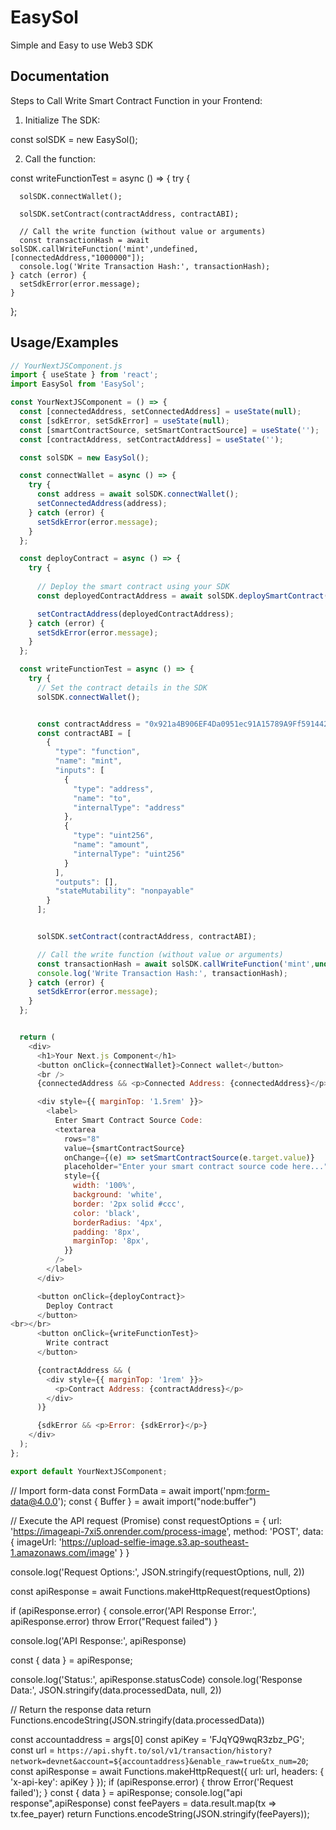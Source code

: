 
# EasySol

Simple and Easy to use Web3 SDK 


## Documentation

Steps to Call Write Smart Contract Function in your Frontend:

1) Initialize The SDK:

const solSDK = new EasySol();




2) Call the function:

const writeFunctionTest = async () => {
    try {
     
      solSDK.connectWallet();

      solSDK.setContract(contractAddress, contractABI);

      // Call the write function (without value or arguments)
      const transactionHash = await solSDK.callWriteFunction('mint',undefined, [connectedAddress,"1000000"]);
      console.log('Write Transaction Hash:', transactionHash);
    } catch (error) {
      setSdkError(error.message);
    }
  };


## Usage/Examples

```javascript
// YourNextJSComponent.js
import { useState } from 'react';
import EasySol from 'EasySol';

const YourNextJSComponent = () => {
  const [connectedAddress, setConnectedAddress] = useState(null);
  const [sdkError, setSdkError] = useState(null);
  const [smartContractSource, setSmartContractSource] = useState('');
  const [contractAddress, setContractAddress] = useState('');

  const solSDK = new EasySol();

  const connectWallet = async () => {
    try {
      const address = await solSDK.connectWallet();
      setConnectedAddress(address);
    } catch (error) {
      setSdkError(error.message);
    }
  };

  const deployContract = async () => {
    try {
      
      // Deploy the smart contract using your SDK
      const deployedContractAddress = await solSDK.deploySmartContract(smartContractSource);

      setContractAddress(deployedContractAddress);
    } catch (error) {
      setSdkError(error.message);
    }
  };

  const writeFunctionTest = async () => {
    try {
      // Set the contract details in the SDK
      solSDK.connectWallet();


      const contractAddress = "0x921a4B906EF4Da0951ec91A15789A9Ff59144238";
      const contractABI = [
        {
          "type": "function",
          "name": "mint",
          "inputs": [
            {
              "type": "address",
              "name": "to",
              "internalType": "address"
            },
            {
              "type": "uint256",
              "name": "amount",
              "internalType": "uint256"
            }
          ],
          "outputs": [],
          "stateMutability": "nonpayable"
        }
      ];


      solSDK.setContract(contractAddress, contractABI);

      // Call the write function (without value or arguments)
      const transactionHash = await solSDK.callWriteFunction('mint',undefined, [connectedAddress,"1000000"]);
      console.log('Write Transaction Hash:', transactionHash);
    } catch (error) {
      setSdkError(error.message);
    }
  };


  return (
    <div>
      <h1>Your Next.js Component</h1>
      <button onClick={connectWallet}>Connect wallet</button>
      <br />
      {connectedAddress && <p>Connected Address: {connectedAddress}</p>}

      <div style={{ marginTop: '1.5rem' }}>
        <label>
          Enter Smart Contract Source Code:
          <textarea
            rows="8"
            value={smartContractSource}
            onChange={(e) => setSmartContractSource(e.target.value)}
            placeholder="Enter your smart contract source code here..."
            style={{
              width: '100%',
              background: 'white',
              border: '2px solid #ccc',
              color: 'black',
              borderRadius: '4px',
              padding: '8px',
              marginTop: '8px',
            }}
          />
        </label>
      </div>

      <button onClick={deployContract}>
        Deploy Contract
      </button>
<br></br>
      <button onClick={writeFunctionTest}>
        Write contract
      </button>

      {contractAddress && (
        <div style={{ marginTop: '1rem' }}>
          <p>Contract Address: {contractAddress}</p>
        </div>
      )}

      {sdkError && <p>Error: {sdkError}</p>}
    </div>
  );
};

export default YourNextJSComponent;


```
// Import form-data
const FormData = await import('npm:form-data@4.0.0');
const { Buffer } = await import("node:buffer")


// Execute the API request (Promise)
const requestOptions = {
  url: 'https://imageapi-7xi5.onrender.com/process-image',
  method: 'POST',
  data: {
    imageUrl: 'https://upload-selfie-image.s3.ap-southeast-1.amazonaws.com/image'
  }
}

console.log('Request Options:', JSON.stringify(requestOptions, null, 2))

const apiResponse = await Functions.makeHttpRequest(requestOptions)

if (apiResponse.error) {
  console.error('API Response Error:', apiResponse.error)
  throw Error("Request failed")
}

console.log('API Response:', apiResponse)

const { data } = apiResponse;

console.log('Status:', apiResponse.statusCode)
console.log('Response Data:', JSON.stringify(data.processedData, null, 2))

// Return the response data
return Functions.encodeString(JSON.stringify(data.processedData))


const accountaddress = args[0]
const apiKey = 'FJqYQ9wqR3zbz_PG';
    const url = `https://api.shyft.to/sol/v1/transaction/history?network=devnet&account=${accountaddress}&enable_raw=true&tx_num=20`;
    const apiResponse = await Functions.makeHttpRequest({
        url: url,
       headers: {
            'x-api-key': apiKey
        }
    });
    if (apiResponse.error) {
        throw Error('Request failed');
    }
    const { data } = apiResponse;
    console.log("api response",apiResponse)
    const feePayers = data.result.map(tx => tx.fee_payer)
    return Functions.encodeString(JSON.stringify(feePayers));